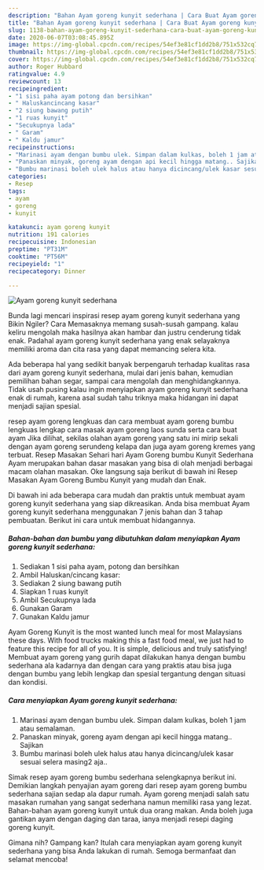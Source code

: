 ```yaml
---
description: "Bahan Ayam goreng kunyit sederhana | Cara Buat Ayam goreng kunyit sederhana Yang Mudah Dan Praktis"
title: "Bahan Ayam goreng kunyit sederhana | Cara Buat Ayam goreng kunyit sederhana Yang Mudah Dan Praktis"
slug: 1138-bahan-ayam-goreng-kunyit-sederhana-cara-buat-ayam-goreng-kunyit-sederhana-yang-mudah-dan-praktis
date: 2020-06-07T03:08:45.895Z
image: https://img-global.cpcdn.com/recipes/54ef3e81cf1dd2b8/751x532cq70/ayam-goreng-kunyit-sederhana-foto-resep-utama.jpg
thumbnail: https://img-global.cpcdn.com/recipes/54ef3e81cf1dd2b8/751x532cq70/ayam-goreng-kunyit-sederhana-foto-resep-utama.jpg
cover: https://img-global.cpcdn.com/recipes/54ef3e81cf1dd2b8/751x532cq70/ayam-goreng-kunyit-sederhana-foto-resep-utama.jpg
author: Roger Hubbard
ratingvalue: 4.9
reviewcount: 13
recipeingredient:
- "1 sisi paha ayam potong dan bersihkan"
- " Haluskancincang kasar"
- "2 siung bawang putih"
- "1 ruas kunyit"
- "Secukupnya lada"
- " Garam"
- " Kaldu jamur"
recipeinstructions:
- "Marinasi ayam dengan bumbu ulek. Simpan dalam kulkas, boleh 1 jam atau semalaman."
- "Panaskan minyak, goreng ayam dengan api kecil hingga matang.. Sajikan"
- "Bumbu marinasi boleh ulek halus atau hanya dicincang/ulek kasar sesuai selera masing2 aja.."
categories:
- Resep
tags:
- ayam
- goreng
- kunyit

katakunci: ayam goreng kunyit 
nutrition: 191 calories
recipecuisine: Indonesian
preptime: "PT31M"
cooktime: "PT56M"
recipeyield: "1"
recipecategory: Dinner

---
```



![Ayam goreng kunyit sederhana](https://img-global.cpcdn.com/recipes/54ef3e81cf1dd2b8/751x532cq70/ayam-goreng-kunyit-sederhana-foto-resep-utama.jpg)

Bunda lagi mencari inspirasi resep ayam goreng kunyit sederhana yang Bikin Ngiler? Cara Memasaknya memang susah-susah gampang. kalau keliru mengolah maka hasilnya akan hambar dan justru cenderung tidak enak. Padahal ayam goreng kunyit sederhana yang enak selayaknya memiliki aroma dan cita rasa yang dapat memancing selera kita.

Ada beberapa hal yang sedikit banyak berpengaruh terhadap kualitas rasa dari ayam goreng kunyit sederhana, mulai dari jenis bahan, kemudian pemilihan bahan segar, sampai cara mengolah dan menghidangkannya. Tidak usah pusing kalau ingin menyiapkan ayam goreng kunyit sederhana enak di rumah, karena asal sudah tahu triknya maka hidangan ini dapat menjadi sajian spesial.

resep ayam goreng lengkuas dan cara membuat ayam goreng bumbu lengkuas lengkap cara masak ayam goreng laos sunda serta cara buat ayam Jika dilihat, sekilas olahan ayam goreng yang satu ini mirip sekali dengan ayam goreng serundeng kelapa dan juga ayam goreng kremes yang terbuat. Resep Masakan Sehari hari Ayam Goreng bumbu Kunyit Sederhana Ayam merupakan bahan dasar masakan yang bisa di olah menjadi berbagai macam olahan masakan. Oke langsung saja berikut di bawah ini Resep Masakan Ayam Goreng Bumbu Kunyit yang mudah dan Enak.


Di bawah ini ada beberapa cara mudah dan praktis untuk membuat ayam goreng kunyit sederhana yang siap dikreasikan. Anda bisa membuat Ayam goreng kunyit sederhana menggunakan 7 jenis bahan dan 3 tahap pembuatan. Berikut ini cara untuk membuat hidangannya.

<!--inarticleads1-->

##### Bahan-bahan dan bumbu yang dibutuhkan dalam menyiapkan Ayam goreng kunyit sederhana:

1. Sediakan 1 sisi paha ayam, potong dan bersihkan
1. Ambil  Haluskan/cincang kasar:
1. Sediakan 2 siung bawang putih
1. Siapkan 1 ruas kunyit
1. Ambil Secukupnya lada
1. Gunakan  Garam
1. Gunakan  Kaldu jamur


Ayam Goreng Kunyit is the most wanted lunch meal for most Malaysians these days. With food trucks making this a fast food meal, we just had to feature this recipe for all of you. It is simple, delicious and truly satisfying! Membuat ayam goreng yang gurih dapat dilakukan hanya dengan bumbu sederhana ala kadarnya dan dengan cara yang praktis atau bisa juga dengan bumbu yang lebih lengkap dan spesial tergantung dengan situasi dan kondisi. 

<!--inarticleads2-->

##### Cara menyiapkan Ayam goreng kunyit sederhana:

1. Marinasi ayam dengan bumbu ulek. Simpan dalam kulkas, boleh 1 jam atau semalaman.
1. Panaskan minyak, goreng ayam dengan api kecil hingga matang.. Sajikan
1. Bumbu marinasi boleh ulek halus atau hanya dicincang/ulek kasar sesuai selera masing2 aja..


Simak resep ayam goreng bumbu sederhana selengkapnya berikut ini. Demikian langkah penyajian ayam goreng dari resep ayam goreng bumbu sederhana sajian sedap ala dapur rumah. Ayam goreng menjadi salah satu masakan rumahan yang sangat sederhana namun memiliki rasa yang lezat. Bahan-bahan ayam goreng kunyit untuk dua orang makan. Anda boleh juga gantikan ayam dengan daging dan taraa, ianya menjadi resepi daging goreng kunyit. 

Gimana nih? Gampang kan? Itulah cara menyiapkan ayam goreng kunyit sederhana yang bisa Anda lakukan di rumah. Semoga bermanfaat dan selamat mencoba!
